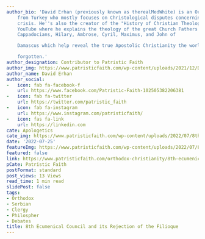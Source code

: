 ```yaml
---
author_bio: 'David Erhan (previously known as therealMedWhite) is an Orthodox convert
    from Turkey who mostly focuses on Christological disputes concerning the Monophysite
    crisis. He''s also the creator of the "History of Christian Theology" series on
    YouTube where he explains the theology of the great Church Fathers such as the
    Cappadocians, Hilary, Ambrose, Cyril, Maximus, and John of

    Damascus which help reveal the true Apostolic Christianity the world has

    forgotten.'
author_designation: Contributor to Patristic Faith
author_img: https://www.patristicfaith.com/wp-content/uploads/2021/12/David20Erhan20headshot-150x150.webp
author_name: David Erhan
author_social:
-   icon: fab fa-facebook-f
    url: https://www.facebook.com/Patristic-Faith-102505382206381
-   icon: fab fa-twitter
    url: https://twitter.com/patristic_faith
-   icon: fab fa-instagram
    url: https://www.instagram.com/patristicfaith/
-   icon: fas fa-link
    url: https://linkedin.com
cate: Apologetics
cate_img: https://www.patristicfaith.com/wp-content/uploads/2022/07/8th-Ecumenical-Council-and-its-Rejection-of-the-Filioque.png
date: '2022-07-25'
featureImg: https://www.patristicfaith.com/wp-content/uploads/2022/07/8th-Ecumenical-Council-and-its-Rejection-of-the-Filioque.png
featured: false
link: https://www.patristicfaith.com/orthodox-christianity/8th-ecumenical-council-and-its-rejection-of-the-filioque/
pCate: Patristic Faith
postFormat: standard
post_views: 13 Views
read_time: 1 min read
slidePost: false
tags:
- Orthodox
- Serbian
- Clergy
- Philospher
- Debates
title: 8th Ecumenical Council and its Rejection of the Filioque
---
```

